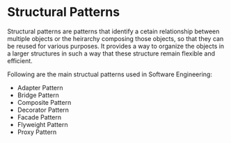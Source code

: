 # Structural Patterns

Structural patterns are patterns that identify a cetain relationship between multiple objects or the heirarchy composing those objects, so that they can be reused for various purposes. 
It provides a way to organize the objects in a larger structures in such a way that these structure remain flexible and efficient.

Following are the main structual patterns used in Software Engineering:

- Adapter Pattern
- Bridge Pattern
- Composite Pattern
- Decorator Pattern
- Facade Pattern
- Flyweight Pattern
- Proxy Pattern